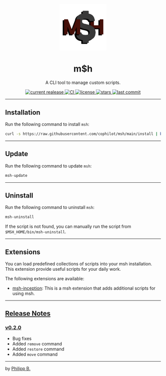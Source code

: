 <div align="center">
  <br />
  <img src="assets/logo.png" alt="mshLogo" width="30%"/>
  <h1>m$h</h1>
  <p>
    A CLI tool to manage custom scripts. 
  </p>
</div>

<!-- Badges -->
<div align="center">
   <a href="https://github.com/cophilot/msh/releases">
       <img src="https://img.shields.io/github/v/release/cophilot/msh?display_name=tag" alt="current realease" />
   </a>
   <a href="https://github.com/cophilot/msh/actions/workflows/ci.yml">
       <img src="https://github.com/cophilot/msh/actions/workflows/ci.yml/badge.svg" alt="CI" />
   </a>
   <a href="https://github.com/cophilot/msh/blob/master/LICENSE">
       <img src="https://img.shields.io/github/license/cophilot/msh" alt="license" />
   </a>
   <a href="https://github.com/cophilot/msh/stargazers">
       <img src="https://img.shields.io/github/stars/cophilot/msh" alt="stars" />
   </a>
   <a href="https://github.com/cophilot/msh/commits/master">
       <img src="https://img.shields.io/github/last-commit/cophilot/msh" alt="last commit" />
   </a>
</div>

---

## Installation

Run the following command to install `msh`:

```bash
curl -s https://raw.githubusercontent.com/cophilot/msh/main/install | bash -s
```

---

## Update

Run the following command to update `msh`:

```bash
msh-update
```

---

## Uninstall

Run the following command to uninstall `msh`:

```bash
msh-uninstall
```

If the script is not found, you can manually run the script from `$MSH_HOME/bin/msh-uninstall`.

---

## Extensions

You can load predefined collections of scripts into your msh installation. This extension provide useful scripts for your daily work.

The following extensions are available:

-   [msh-inception](https://github.com/cophilot/mshx-inception): This is a msh extension that adds additional scripts for using msh.

---

## [Release Notes](https://github.com/cophilot/msh/blob/master/CHANGELOG.md)

### [v0.2.0](https://github.com/cophilot/msh/tree/0.2.0)

-   Bug fixes
-   Added `remove` command
-   Added `restore` command
-   Added `move` command

---

by [Philipp B.](https://github.com/cophilot)
